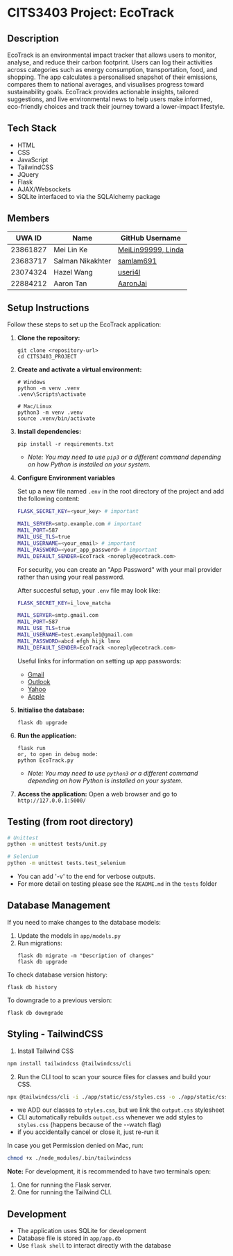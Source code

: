 # CITS3403 Project: EcoTrack

## Description

EcoTrack is an environmental impact tracker that allows users to monitor, analyse, and reduce their carbon footprint. Users can log their activities across categories such as energy consumption, transportation, food, and shopping. The app calculates a personalised snapshot of their emissions, compares them to national averages, and visualises progress toward sustainability goals. EcoTrack provides actionable insights, tailored suggestions, and live environmental news to help users make informed, eco-friendly choices and track their journey toward a lower-impact lifestyle.

## Tech Stack
- HTML
- CSS
- JavaScript
- TailwindCSS
- JQuery
- Flask
- AJAX/Websockets
- SQLite interfaced to via the SQLAlchemy package

## Members

| UWA ID   | Name             | GitHub Username                               |
| -------- | ---------------- | --------------------------------------------- |
| 23861827 | Mei Lin Ke       | [MeiLin99999, Linda](https://github.com/MeiLin99999) |
| 23683717 | Salman Nikakhter | [samlam691](https://github.com/samlam691)     |
| 23074324 | Hazel Wang       | [useri4l](https://github.com/useri4l)         |
| 22884212 | Aaron Tan        | [AaronJai](https://github.com/AaronJai)       |

## Setup Instructions

Follow these steps to set up the EcoTrack application:

1. **Clone the repository:**
   ```
   git clone <repository-url>
   cd CITS3403_PROJECT
   ```

2. **Create and activate a virtual environment:**
   ```
   # Windows
   python -m venv .venv
   .venv\Scripts\activate
   
   # Mac/Linux
   python3 -m venv .venv
   source .venv/bin/activate
   ```

3. **Install dependencies:**
   ```
   pip install -r requirements.txt
   ```
   - _Note: You may need to use ```pip3``` or a different command depending on how Python is installed on your system._

4. **Configure Environment variables**
   
   Set up a new file named ```.env``` in the root directory of the project and add the following content:
   ```bash
   FLASK_SECRET_KEY=<your_key> # important

   MAIL_SERVER=smtp.example.com # important
   MAIL_PORT=587
   MAIL_USE_TLS=true
   MAIL_USERNAME=<your_email> # important
   MAIL_PASSWORD=<your_app_password> # important
   MAIL_DEFAULT_SENDER=EcoTrack <noreply@ecotrack.com>
   ```
   
   For security, you can create an "App Password" with your mail provider rather than using your real password.

   After succesful setup, your ```.env``` file may look like:
   ```bash
   FLASK_SECRET_KEY=i_love_matcha

   MAIL_SERVER=smtp.gmail.com
   MAIL_PORT=587
   MAIL_USE_TLS=true
   MAIL_USERNAME=test.example1@gmail.com
   MAIL_PASSWORD=abcd efgh hijk lmno
   MAIL_DEFAULT_SENDER=EcoTrack <noreply@ecotrack.com>
   ```

   Useful links for information on setting up app passwords:
   - [Gmail](https://support.google.com/accounts/answer/185833?hl=en)
   - [Outlook](https://support.microsoft.com/en-au/account-billing/how-to-get-and-use-app-passwords-5896ed9b-4263-e681-128a-a6f2979a7944)
   - [Yahoo](https://help.yahoo.com/kb/SLN15241.html?guccounter=1&guce_referrer=aHR0cHM6Ly93d3cuZ29vZ2xlLmNvbS8&guce_referrer_sig=AQAAACM6bF-WHqshDR69KZBDLQXCaURxkoojDvEOdpxqmLNu-VsfTnqC2d8In7b1vGPgnT_v_3-fEPBZ1ZSmboFUxD1K8g88dhKGp1vcoDlnPtWLzTKu9IkAOQ2dd6s802EEOEhZHSSwQxW7bcIWU5ycr3HeO5KsT7WqYJiLHFHgzEN6)
   - [Apple](https://support.apple.com/en-au/102654)

5. **Initialise the database:**
   ```
   flask db upgrade
   ```

6. **Run the application:**
   ```
   flask run
   or, to open in debug mode:
   python EcoTrack.py
   ```
   - _Note: You may need to use ```python3``` or a different command depending on how Python is installed on your system._

7. **Access the application:**
   Open a web browser and go to `http://127.0.0.1:5000/`

## Testing (from root directory)
```bash
# Unittest
python -m unittest tests/unit.py

# Selenium
python -m unittest tests.test_selenium
```
- You can add '-v' to the end for verbose outputs.
- For more detail on testing please see the ```README.md``` in the ```tests``` folder 

## Database Management

If you need to make changes to the database models:

1. Update the models in `app/models.py`
2. Run migrations:
   ```
   flask db migrate -m "Description of changes"
   flask db upgrade
   ```

To check database version history:
```
flask db history
```

To downgrade to a previous version:
```
flask db downgrade
```

## Styling - TailwindCSS

1. Install Tailwind CSS

```bash
npm install tailwindcss @tailwindcss/cli
```

2. Run the CLI tool to scan your source files for classes and build your CSS.

```bash
npx @tailwindcss/cli -i ./app/static/css/styles.css -o ./app/static/css/output.css --watch
```

- we ADD our classes to `styles.css`, but we link the `output.css` stylesheet
- CLI automatically rebuilds `output.css` whenever we add styles to `styles.css` (happens because of the --watch flag)
- if you accidentally cancel or close it, just re-run it

In case you get Permission denied on Mac, run:

```bash
chmod +x ./node_modules/.bin/tailwindcss
```

**Note:** For development, it is recommended to have two terminals open:

1. One for running the Flask server.
2. One for running the Tailwind CLI.


## Development

- The application uses SQLite for development
- Database file is stored in `app/app.db`
- Use `flask shell` to interact directly with the database
